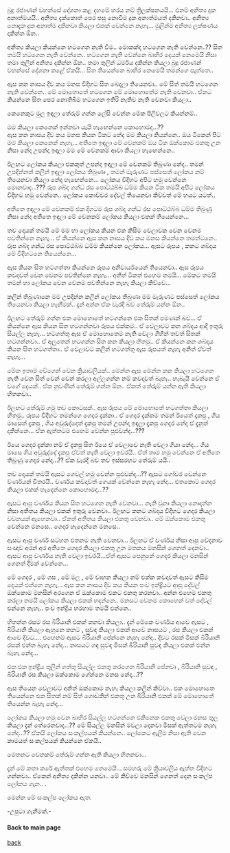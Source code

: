 බුදු රජාණන් වහන්සේ දේශනා කළ දහමේ හරය නම් ත්‍රිලක්ෂනයයි... එනම් අනිත්‍ය දුක අනාත්මයයි.. අනිත්‍ය දැක්කොත් පෙර පසු නොවීම දුක අනාත්මයත් දකිනවා.. අනිත්‍ය නොදැක දුක අනාත්ම දකිනවා කියලා එකක් වෙන්නෙ නැහැ... මුලින්ම අනිත්‍ය ලක්ෂණය දකින්න ඕන..

අනිත්‍ය කියලා කියන්නෙ හටගෙන නැති වීම.. මොකක්ද හටගෙන නැති වෙන්නෙ..??
සිත තමයි හටගෙන නැති වෙන්නෙ.. හටගෙන නැති වෙන්නෙ බාහිර දෙයක් නෙමෙයි නිසා තමා තුලින් අනිත්‍ය දකින්න ඕන.. තමා තුලින් ධර්මය දකින්න කියලා බුදු රජාණන් වහන්සේ දේශනා කළේ ඒකයි... සිත තියෙන්නෙ බාහිර නෙමෙයි තමන්ගෙ පැත්තෙ..

ඇස කන නාසය දිව කය මනස විදිහට සිත බෙදලා තියෙනවා.. මේ සිත් තමයි හටගෙන නැති වෙන්නෙ.. මේ මොහොතේ හටගෙන මේ මොහොතේම නැති වෙනවා.. ඒකට කියන්නෙ සිත පෙර නොතිබීම හටගෙන ඉතිරි නැතිව නැති වෙනවා කියලා..

කෙනෙකුට මුල ඉඳලා තේරුම් ගන්න ලේසි වෙන්න මේක පිලිවලට කියන්නම්..

මම කියලා කෙනෙක් ඉන්නවා යැයි හැඟෙන්නෙ කොහොමද...??  
ඇස කන නාසය දිව කය මනස කියන ටිකට නේද මම කියලා කියන්නෙ.. ඔය ටිකෙන් පිට මම කියලා කෙනෙක් නැහැ... අතීතෙ ඉඳලා මේ වෙනකම්  ඔය ටික ඔක්කොම එකතු උන නිසා නේද උපන්දා ඉඳලා මම මේ වෙනකම් ආවා කියලා හැඟෙන්නෙ.. 

ඊලඟට ලෝකය කියලා එකකුත් උපන්දා ඉඳලා මේ වෙනකම්  තිබුණා නේද.. තමන් උපදින්නත් කලින් ඉඳලා ලෝකය තිබුණා , තමන් මැරුණට පස්සෙත් ලෝකය නම් තියෙනවා කියලා නේද හැඟෙන්නෙ... ලෝකය විදිහට අපිට හමු වෙන්නෙ මොනවාද...??? 
රූප ශබ්ද ගන්ධ රස පොට්ඨබ්බ ධම්ම කියන ටික තමයි අපිට ලෝකය විදිහට හමු වෙන්නෙ.. ලෝකය කොච්චර දේවල් තියෙනවා කිව්වත් මේ හයට යටත්..

අතීතෙ ඉඳලා මේ වෙනකම් එක දිගටම රූප ශබ්ද ගන්ධ රස පොට්ඨබ්බ ධම්ම තිබුණු නිසා නේද අතීතෙ ඉඳලා මේ වෙනකම් ලෝකය කියලා එකක් තියෙන්නෙ...

තව දෙයක් තමයි මේ මම හා ලෝකය කියන එක කිසිම වෙලාවක වෙන වෙනම පවතින්නෙ නැහැ... ඒ කියන්නෙ ඇස කන නාසය දිව කය මනස කියන්නෙ තමන්ටනෙ.. රූප ශබ්ද ගන්ධ රස පොට්ඨබ්බ ධම්ම කියන්නෙ ලෝකය... ඇසට රූපය , කනට ශබ්දය මේ විදිහටනෙ තියෙන්නෙ... 

ඇස කියන සිත හටගත්තා කියන්නෙ රූපය අනිවාර්යයෙන් තියෙනවා.. ඇස රූපය කවදාවත් වෙන වෙනම පවතින්නෙ නැහැ... අනිත් ටිකත් එහෙම තමයි... මේකට තමයි තමන් හා ලෝකය වෙන වෙනම පවතින්නෙ නැහැ කියලා කිව්වෙ...

කලින් තිබුණානෙ මම උපදින්න කලින් ලෝකය තිබුණා මම මැරුණට පස්සෙත් ලෝකය තියෙනවා  කියලා හැඟීමක්.. දැන් අන්න ඒක වැරදි බව තේරුම් යන්න ඕන..

ඊලඟට තේරුම් ගන්න එක මොහොතේ හටගන්නෙ එක සිතක් පමණක් බව... ඒ කියන්නෙ ඇස කියන සිත හටගන්නවා රූපය එක්කම..  ඒ වෙලාවට කන ශබ්දය ආදී ඉතුරු සියල්ල නැහැ... හටගත්තු ඇස ඒ මොහොතෙම නැති වෙලා ගිහින් තවත් සිතක් හටගන්නවා.. ඒ අලුතෙන් හටගන්න සිත කන කියලා හිතමු.. ඒ කියන්නෙ කන ශබ්දය කියන සිත හටගත්තා.. ඒ වෙලාවට කලින් හටගත්තු ඇස රූපයත් නැහැ අනිත් ඒවත් නැහැ...

මේක ඉතාම වේගෙන් වෙන ක්‍රියාවලියක්.. මෙන්න ඇස මෙන්න කන කියලා හටගෙන නැති වෙන සිත් වෙන් වෙන් කරලා අල්ලගන්න නම් කවදාවත් බැහැ.. හැබැයි වෙන්නෙ ඒ වගේ දෙයක්..  ඒක නුවණින් තේරුම් ගන්න ඕන..  ඒකත් තේරුම් යන්න ඇති කියලා හිතනවා..

ඊලඟට තේරුම් ගමු තව කොටසක්.. ඇස රූපය මේ මොහොතේ හටගත්තා කියලා හිතමු.. රූපය විදිහට තමන්ගෙ ගෙදර දැක්කා..  ඒ ගෙදර දැක්කම තමන්  ඊයෙත් දැකපු , ගිය මාසෙත් දැකපු , ගිය අවුරුද්දෙත් දැකපු තමන් උපන්දා ඉඳලා දැකපු ගෙදර නේද ඒ දැනුත් දකින්නෙ... ඒක ඇත්තටම එහෙම වෙන්න පුළුවන්ද...???

ඊයෙ ගෙදර දැක්කා නම් ඒ දැකපු සිත ඊයෙ ඒ වෙලාවෙ නැති වෙලා ගියා නේද... ගිය මාසෙ ගිය අවුරුද්දේ දැකපු ඒවත් නැති වෙලා ඉවරයි.. ඒත් තාම හමු වෙන්නෙ ඒ අතීතෙ තිබුණු  ගෙදර නේද...??  ඒක වැරදි බව තව ඉස්සරහට තේරුම් යයි..

තව දෙයක් තමයි ඇසට ගෙවල් හමු වෙන්න පුළුවන්ද...?? 
ඇසට ගෝචර වෙන්නෙ වර්ණයක් විතරයි.. වර්ණය කවදාවත් ගෙයක් වෙන්නෙ නැහැ නේද... එතකොට ගෙදර කියලා එකක් හැදෙන්නෙ කොහොමද...??  

ඇසට ආපු වර්ණය කියන සිත හටගෙන නැති වෙනවා... නැති වුනා කියලා නොදන්න නිසා අතීතය කියලා එකක් ඉතුරු වෙනවා..  ඊලඟට කනට ශබ්දය විදිහට ගෙදර කියලා වචනයක් ඇහෙනවා.. ඒකත් අතීතය කියලා එකතු වෙනවා..  මේ ඔක්කොම එකතු වෙන්නෙ මනසෙ..  ගෙදර හැදෙන්නෙ මනසෙ.. 

ඇසට ආපු වර්ණ සටහන එතනම නැති වෙනවා... ඊලඟට ඒ වර්ණය නිසා ආපු වේදනාව සංඥාව අරන් අර අතීතෙ ගෙදර කියලා එකතු උන මතකය මනසින් ගෙනත් දෙනවා..  ඇසට ආපු වර්ණය නැති වෙලා ඉවරයි...ඒත් ඇසට පෙනුනේ ගෙදර කියලා මනසින් ගෙනත් දීමක් වෙන්නෙ... 

මේ ගෙදර , මේ ගස , මේ මල , මේ වාහන කියලා නම් එක්ක කවදාවත් ඇසට කිසිම දෙයක් එන්නෙ නැහැ...  ඇස කන නාසය දිව කය කියන පංච ඉන්ද්‍රියට ආපු දේවල් ඔක්කොම මනසින් අරගෙන ඒ ඔක්කොම එකට එකතු කරනවා.. අන්න එහෙම එකතු කරලා තමයි ලෝකය කියලා එකක් හදන්නෙ.. මනසට වෙනම කොහෙන් වත් දේවල් එන්නෙ නැහැ.. පංච ඉන්ද්‍රිය හරහාම තමයි එන්නෙ..

හිතන්න රසම රස බිරියානි එකක් කනවා කියලා..  දැන් මේකෙ වර්ණය ආවෙ ඇසට , බිරියානි කියලා ඇහුනෙ කනට , සුවඳ කියලා එකක් ආවෙ නාසයට , රස කියලා එකක් ආවෙ දිවට....  එහෙනම් ඇසට බිරියානි පේන්නෙ නැහැ නේද.. දිවට රසක් මිසක් බිරියානි රසක් එන්න බැහැ නේද... නාසයට ගඳ සුවඳ මිසක් බිරියානි සුවඳ කියලා එකක් එන්න බැහැ නේද...  

එක එක ඉන්ද්‍රිය තුලින් ගත්තු සියල්ල එකතු කරගෙන බිරියානි පේනවා , බිරියානි සුවඳ , බිරියානි රස කියලා ඔක්කොම ගේන්නෙ මනස නේද...?? 

ඇස තියෙන වෙලාවට අනිත් ඔක්කොම නැහැ කියලා කලින් කිව්වා.. එක මොහොතෙ තියෙන්නෙ එක සිතක් නම් සිත් ගොඩකින් එකතු උන බිරියානි එකක් මේ මොහොතේ තියෙන්න බැහැ නේද...

ලෝකය කියලා හමු වෙන බාහිර සියල්ල  හටගන්නෙ එකිනෙක එකතු වෙලා මනස තුල කියලා දැන් තේරෙනවාද...?? 
මේ සියල්ල මනසින් මවලා දෙනවා මිසක් ඇත්තටම නැහැ නේද...?? 
ඒකයි ලෝකය සංකල්පයක් කියන්නෙ.. ලෝකෙට ඇලීම නිසා ඇති වෙන කාමයත් සංකල්පයක් කියන්නෙ ඒකයි..

මෙතනට වෙනකම් තේරුම් ගන්න ඇති කියලා හිතනවා...

දැන් මේ කතා කරේ ඇත්තක් එහෙම නෙමෙයි... සමහරු මේ ක්‍රියාවලිය ඇත්ත විදිහට ගන්නවා.. ඒකෙන් අනිත්‍ය දකින්න යනවා.. මේ කිව්වෙ මනසින් ගෙනත් දෙන සංකල්ප ලෝකය ගැන.. . 

මෙන්න මේ සංකල්ප ලෝකය ඇත.

-උපුටා ගැනීමක්.-



#### Back to main page
[back](https://github.com/dinukx/dhamma-notes/blob/main/Reference_list.md)